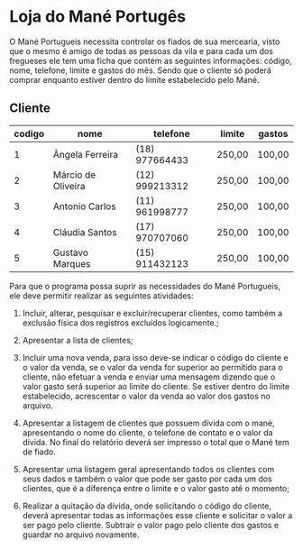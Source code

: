 # Loja do Mané Portugês
  
O Mané Portugueis necessita controlar os fiados de sua mercearia, visto que o mesmo é
amigo de todas as pessoas da vila e para cada um dos fregueses ele tem uma ficha que
contém as seguintes informações: código, nome, telefone, limite e gastos do mês. Sendo
que o cliente só poderá comprar enquanto estiver dentro do limite estabelecido pelo
Mané.

## Cliente  
| codigo | nome | telefone | limite | gastos |  
|--------|------|----------|--------|--------|  
| 1 |Ângela Ferreira|(18) 977664433|250,00|100,00| 
| 2 |Márcio de Oliveira|(12) 999213312|250,00|100,00|
| 3 |Antonio Carlos|(11) 961998777|250,00|100,00|
| 4 |Cláudia Santos|(17) 970707060|250,00|100,00|
| 5 |Gustavo Marques|(15) 911432123|250,00|100,00|  
  
Para que o programa possa suprir as necessidades do Mané Portugueis, ele deve permitir
realizar as seguintes atividades:
1. Incluir, alterar, pesquisar e excluir/recuperar clientes, como também a exclusão
física dos registros excluídos logicamente.;  

2. Apresentar a lista de clientes;

3. Incluir uma nova venda, para isso deve-se indicar o código do cliente e o valor da venda, se o valor da venda for superior ao permitido para o cliente, não efetuar a venda e enviar uma mensagem dizendo que o valor gasto será superior ao limite do cliente. Se estiver dentro do limite estabelecido, acrescentar o valor da venda ao valor dos gastos no arquivo.  

4. Apresentar a listagem de clientes que possuem dívida com o mané, apresentando o nome do cliente, o telefone de contato e o valor da dívida. No final do relatório deverá ser impresso o total que o Mané tem de fiado.  

5. Apresentar uma listagem geral apresentando todos os clientes com seus dados e também o valor que pode ser gasto por cada um dos clientes, que é a diferença entre o limite e o valor gasto até o momento;  

6. Realizar a quitação da dívida, onde solicitando o código do cliente, deverá apresentar todas as informações esse cliente e solicitar o valor a ser pago pelo cliente. Subtrair o valor pago pelo cliente dos gastos e guardar no arquivo novamente.
